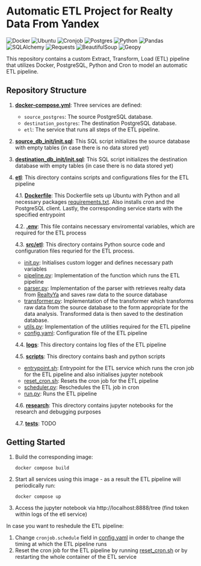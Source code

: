 # Automatic ETL Project for Realty Data From Yandex
![Docker](https://img.shields.io/badge/docker-%230db7ed.svg?style=for-the-badge&logo=docker&logoColor=white)
![Ubuntu](https://img.shields.io/badge/Ubuntu-E95420?style=for-the-badge&logo=ubuntu&logoColor=white)
![Cronjob](https://img.shields.io/badge/cronjob-blueviolet?style=for-the-badge&)
![Postgres](https://img.shields.io/badge/postgres-%23316192.svg?style=for-the-badge&logo=postgresql&logoColor=white)
![Python](https://img.shields.io/badge/python-3670A0?style=for-the-badge&logo=python&logoColor=ffdd54)
![Pandas](https://img.shields.io/badge/Pandas-%23EE4C2C.svg?style=for-the-badge&logo=Pandas&logoColor=white)
![SQLAlchemy](https://img.shields.io/badge/sqlalchemy-red?style=for-the-badge&)
![Requests](https://img.shields.io/badge/requests-green?style=for-the-badge&)
![BeautifulSoup](https://img.shields.io/badge/beautifulsoup-green?style=for-the-badge&)
![Geopy](https://img.shields.io/badge/geopy-yellow?style=for-the-badge&logoColor=white)

This repository contains a custom Extract, Transform, Load (ETL) pipeline that utilizes Docker, PostgreSQL, Python and Cron to model an automatic ETL pipeline.

## Repository Structure

1. **[docker-compose.yml](./docker-compose.yml)**: Three services are defined:
   - `source_postgres`: The source PostgreSQL database.
   - `destination_postgres`: The destination PostgreSQL database.
   - `etl`: The service that runs all steps of the ETL pipeline.

2. **[source_db_init/init.sql](./source_db_init/init.sql)**: This SQL script initializes the source database with empty tables (in case there is no data stored yet)

3. **[destination_db_init/init.sql](./destination_db_init/init.sql)**: This SQL script initializes the destination database with empty tables (in case there is no data stored yet)

4. **[etl](./etl)**: This directory contains scripts and configurations files for the ETL pipeline

   4.1. **[Dockerfile](./etl/Dockerfile)**: This Dockerfile sets up Ubuntu with Python and all necessary packages [requirements.txt](./etl/requirements.txt). Also installs cron and the PostgreSQL client. Lastly, the corresponding service starts with the specified entrypoint

   4.2. **[.env](./etl/env/.env)**: This file contains necessary enviromental variables, which are required for the ETL process

   4.3. **[src/etl](./etl/src/etl)**: This directory contains Python source code and configuration files requried for the ETL process. 

      - [init.py](./etl/src/etl/__init__.py): Initialises custom logger and defines necessary path variables
      - [pipeline.py](./etl/src/etl/etl_pipeline.py): Implementation of the function which runs the ETL pipeline
      - [parser.py](./etl/src/etl/parser.py): Implementation of the parser with retrieves realty data from [RealtyYa](https://realty.ya.ru/sankt-peterburg/snyat/kvartira/) and saves raw data to the source database
      - [transformer.py](./etl/src/etl/transformer.py): Implementation of the transformer which transforms raw data from the source database to the form appropriate for the data analysis. Transformed data is then saved to the destination database.
      - [utils.py](./etl/src/etl/utils.py): Implementation of the utilities required for the ETL pipeline
      - [config.yaml](./etl/src/etl/config.yaml): Configuration file of the ETL pipeline

   4.4. **[logs](./etl/logs)**: This directory contains log files of the ETL pipeline

   4.5. **[scripts](./etl/scripts)**: This directory contains bash and python scripts

      - [entrypoint.sh](./etl/scripts/entrypoint.sh): Entrypoint for the ETL service which runs the cron job for the ETL pipeline and also initialises jupyter notebook
      - [reset_cron.sh](./etl/scripts/reset_cron.sh): Resets the cron job for the ETL pipeline
      - [scheduler.py](./etl/scripts/scheduler.py): Reschedules the ETL job in cron
      - [run.py](./etl/scripts/run.py): Runs the ETL pipeline

   4.6. **[research](./etl/research)**: This directory contains jupyter notebooks for the research and debugging purposes

   4.7. **[tests](./etl/tests)**: TODO


## Getting Started

1. Build the corresponding image: 
   ```shell
   docker compose build
   ```
2. Start all services using this image - as a result the ETL pipeline will periodically run: 
   ```shell
   docker compose up
   ```
3. Access the jupyter notebook via http://localhost:8888/tree (find token within logs of the etl service)

In case you want to reshedule the ETL pipeline:
1. Change `cronjob.schedule` field in [config.yaml](./etl/src/etl/config.yaml) in order to change the timing at which the ETL pipeline runs
2. Reset the cron job for the ETL pipeline by running [reset_cron.sh](./etl/scripts/reset_cron.sh) or by restarting the whole container of the ETL service
